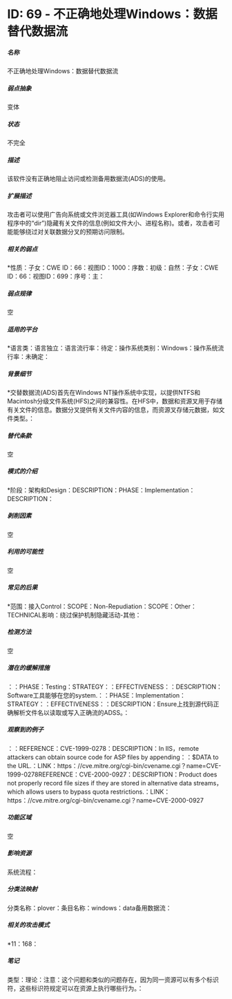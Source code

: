 # ID: 69 - 不正确地处理Windows：数据替代数据流
<h5>名称</h5>不正确地处理Windows：数据替代数据流
<h5>弱点抽象</h5>变体
<h5>状态</h5>不完全
<h5>描述</h5>该软件没有正确地阻止访问或检测备用数据流(ADS)的使用。
<h5>扩展描述</h5>攻击者可以使用广告向系统或文件浏览器工具(如Windows Explorer和命令行实用程序中的“dir”)隐藏有关文件的信息(例如文件大小、进程名称)。或者，攻击者可能能够绕过对关联数据分叉的预期访问限制。
<h5>相关的弱点</h5>*性质：子女：CWE ID：66：视图ID：1000：序数：初级：自然：子女：CWE ID：66：视图ID：699：序号：主：
<h5>弱点规律</h5>空
<h5>适用的平台</h5>*语言类：语言独立：语言流行率：待定：操作系统类别：Windows：操作系统流行率：未确定：
<h5>背景细节</h5>*交替数据流(ADS)首先在Windows NT操作系统中实现，以提供NTFS和Macintosh分级文件系统(HFS)之间的兼容性。在HFS中，数据和资源叉用于存储有关文件的信息。数据分叉提供有关文件内容的信息，而资源叉存储元数据，如文件类型。：
<h5>替代条款</h5>空
<h5>模式的介绍</h5>*阶段：架构和Design：DESCRIPTION：PHASE：Implementation：DESCRIPTION：
<h5>剥削因素</h5>空
<h5>利用的可能性</h5>空
<h5>常见的后果</h5>*范围：接入Control：SCOPE：Non-Repudiation：SCOPE：Other：TECHNICAL影响：绕过保护机制隐藏活动-其他：
<h5>检测方法</h5>空
<h5>潜在的缓解措施</h5>：：PHASE：Testing：STRATEGY：：EFFECTIVENESS：：DESCRIPTION：Software工具能够在您的system.：：PHASE：Implementation：STRATEGY：：EFFECTIVENESS：：DESCRIPTION：Ensure上找到源代码正确解析文件名以读取或写入正确流的ADSS。：
<h5>观察到的例子</h5>：：REFERENCE：CVE-1999-0278：DESCRIPTION：In IIS，remote attackers can obtain source code for ASP files by appending：：$DATA to the URL.：LINK：https：//cve.mitre.org/cgi-bin/cvename.cgi？name=CVE-1999-0278REFERENCE：CVE-2000-0927：DESCRIPTION：Product does not properly record file sizes if they are stored in alternative data streams，which allows users to bypass quota restrictions.：LINK：https：//cve.mitre.org/cgi-bin/cvename.cgi？name=CVE-2000-0927
<h5>功能区域</h5>空
<h5>影响资源</h5>系统流程：
<h5>分类法映射</h5>分类名称：plover：条目名称：windows：data备用数据流：
<h5>相关的攻击模式</h5>*11：168：
<h5>笔记</h5>类型：理论：注意：这个问题和类似的问题存在，因为同一资源可以有多个标识符，这些标识符规定可以在资源上执行哪些行为。：

